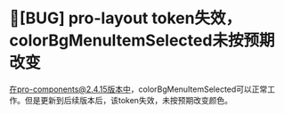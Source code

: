 # 🐛[BUG] pro-layout token失效，colorBgMenuItemSelected未按预期改变

在pro-components@2.4.15版本中，colorBgMenuItemSelected可以正常工作。但是更新到后续版本后，该token失效，未按预期改变颜色。
